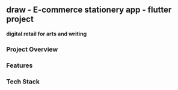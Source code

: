 ## draw - E-commerce stationery app - flutter project 
**digital retail for arts and writing**

### Project Overview

### Features

### Tech Stack


